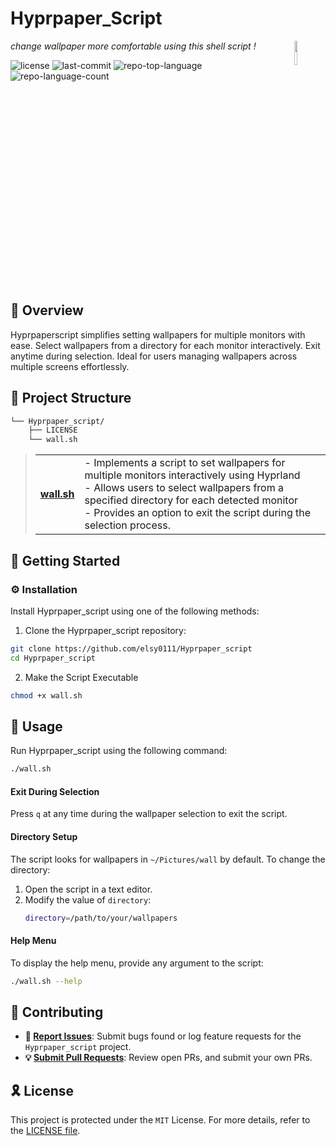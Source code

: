 <div align="left" style="position: relative;">
<h1>Hyprpaper_Script</h1>
	
<img src="https://logolist.net/wp-content/uploads/2024/04/favicon.svg" align="right" width="10%">
<p align="left">
	<em>change wallpaper more comfortable using this shell script !</em>
</p>
<p align="left">
	<img src="https://img.shields.io/github/license/elsy0111/Hyprpaper_script?style=default&logo=opensourceinitiative&logoColor=white&color=0080ff" alt="license">
	<img src="https://img.shields.io/github/last-commit/elsy0111/Hyprpaper_script?style=default&logo=git&logoColor=white&color=0080ff" alt="last-commit">
	<img src="https://img.shields.io/github/languages/top/elsy0111/Hyprpaper_script?style=default&color=0080ff" alt="repo-top-language">
	<img src="https://img.shields.io/github/languages/count/elsy0111/Hyprpaper_script?style=default&color=0080ff" alt="repo-language-count">
</p>
<p align="left"><!-- default option, no dependency badges. -->
</p>
<p align="left">
	<!-- default option, no dependency badges. -->
</p>
</div>
<br clear="right">

## 📍 Overview

Hyprpaperscript simplifies setting wallpapers for multiple monitors with ease. Select wallpapers from a directory for each monitor interactively. Exit anytime during selection. Ideal for users managing wallpapers across multiple screens effortlessly.

## 📁 Project Structure

```sh
└── Hyprpaper_script/
    ├── LICENSE
    └── wall.sh
```

<blockquote>
  <table>
  <tr>
    <td><b><a href='https://github.com/elsy0111/Hyprpaper_script/blob/master/wall.sh'>wall.sh</a></b></td>
    <td>- Implements a script to set wallpapers for multiple monitors interactively using Hyprland<br>- Allows users to select wallpapers from a specified directory for each detected monitor<br>- Provides an option to exit the script during the selection process.</td>
  </tr>
  </table>
</blockquote>

## 🚀 Getting Started

### ⚙️ Installation

Install Hyprpaper_script using one of the following methods:

1. Clone the Hyprpaper_script repository:
```sh
git clone https://github.com/elsy0111/Hyprpaper_script
cd Hyprpaper_script
```

2. Make the Script Executable
```bash
chmod +x wall.sh
```

## 🤖 Usage
Run Hyprpaper_script using the following command:
```bash
./wall.sh
```
#### Exit During Selection
Press `q` at any time during the wallpaper selection to exit the script.

#### Directory Setup
The script looks for wallpapers in `~/Pictures/wall` by default. To change the directory:
1. Open the script in a text editor.
2. Modify the value of `directory`:
   ```bash
   directory=/path/to/your/wallpapers
   ```
#### Help Menu
To display the help menu, provide any argument to the script:
```bash
./wall.sh --help
```

## 🔰 Contributing

- **🐛 [Report Issues](https://github.com/elsy0111/Hyprpaper_script/issues)**: Submit bugs found or log feature requests for the `Hyprpaper_script` project.
- **💡 [Submit Pull Requests](https://github.com/elsy0111/Hyprpaper_script/pulls)**: Review open PRs, and submit your own PRs.

## 🎗 License

This project is protected under the `MIT` License. For more details, refer to the [LICENSE file](https://github.com/elsy0111/Hyprpaper_script/blob/master/LICENSE).
